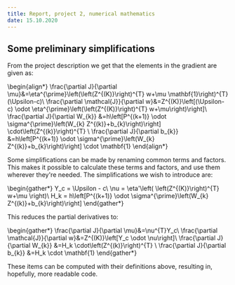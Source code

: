 ```yaml
---
title: Report, project 2, numerical mathematics
date: 15.10.2020
---
```


## Some preliminary simplifications

From the project description we get that the elements in the gradient are given
as:

\begin{align*}
    \frac{\partial J}{\partial \mu}&=\eta^{\prime}\left(\left(Z^{(K)}\right)^{T} w+\mu \mathbf{1}\right)^{T}(\Upsilon-c)\\
    \frac{\partial \mathcal{J}}{\partial w}&=Z^{(K)}\left[(\Upsilon-c) \odot \eta^{\prime}\left(\left(Z^{(K)}\right)^{T} w+\mu\right)\right]\\
    \frac{\partial J}{\partial W_{k}} &=h\left[P^{(k+1)} \odot \sigma^{\prime}\left(W_{k} Z^{(k)}+b_{k}\right)\right] \cdot\left(Z^{(k)}\right)^{T} \\
    \frac{\partial J}{\partial b_{k}} &=h\left[P^{(k+1)} \odot \sigma^{\prime}\left(W_{k} Z^{(k)}+b_{k}\right)\right] \cdot \mathbf{1}
\end{align*}

Some simplifications can be made by renaming common terms and factors.
This makes it possible to calculate these terms and factors, and use them
wherever they're needed.
The simplifications we wish to introduce are:

\begin{gather*}
    Y_c = \Upsilon - c\\
    \nu = \eta'\left( \left(Z^{(K)}\right)^{T} w+\mu \right)\\
    H_k = h\left[P^{(k+1)} \odot \sigma^{\prime}\left(W_{k} Z^{(k)}+b_{k}\right)\right]
\end{gather*}

This reduces the partial derivatives to:

\begin{gather*}
    \frac{\partial J}{\partial \mu}&=\nu^{T}Y_c\\
    \frac{\partial \mathcal{J}}{\partial w}&=Z^{(K)}\left[Y_c \odot \nu\right]\\
    \frac{\partial J}{\partial W_{k}} &=H_k \cdot\left(Z^{(k)}\right)^{T} \\
    \frac{\partial J}{\partial b_{k}} &=H_k \cdot \mathbf{1}
\end{gather*}

These items can be computed with their definitions above, resulting in, hopefully,
more readable code.

